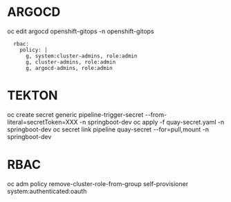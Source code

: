 # ARGOCD
oc edit argocd openshift-gitops -n openshift-gitops
```
  rbac:
    policy: |
      g, system:cluster-admins, role:admin
      g, cluster-admins, role:admin
      g, argocd-admins, role:admin
```

# TEKTON
oc create secret generic pipeline-trigger-secret --from-literal=secretToken=XXX -n springboot-dev
oc apply -f quay-secret.yaml -n springboot-dev
oc secret link pipeline quay-secret --for=pull,mount -n springboot-dev

# RBAC
oc adm policy remove-cluster-role-from-group self-provisioner system:authenticated:oauth
